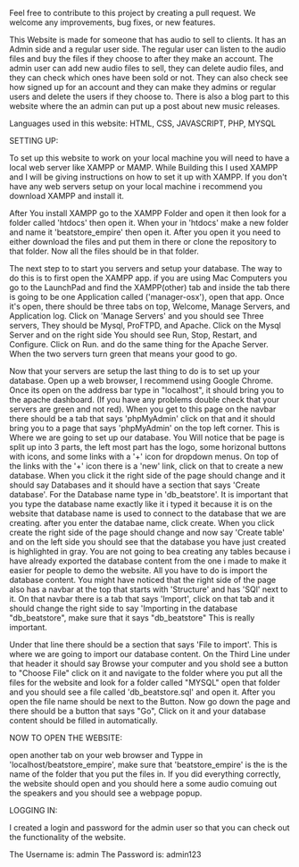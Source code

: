 Feel free to contribute to this project by creating a pull request. We welcome any improvements, bug fixes, or new features.





This Website is made for someone that has audio to sell to clients.
It has an Admin side and a regular user side.
The regular user can listen to the audio files and buy the files if they choose to after they make an account. The admin user can add new audio files to sell, they can delete audio files, and they can check which ones have been sold or not. They can also check see how signed up for an account and they can make they admins or regular users and delete the users if they choose to. There is also a blog part to this website where the an admin can put up a post about new music releases.

Languages used in this website:
HTML, CSS, JAVASCRIPT, PHP, MYSQL

SETTING UP:

To set up this website to work on your local machine you will need to have a local web server like XAMPP or MAMP. While Building this I used XAMPP and I will be giving instructions on how to set it up with XAMPP. If you don't have any web servers setup on your local machine i recommend you download XAMPP and install it. 

After You install XAMPP go to the XAMPP Folder and open it then look for a folder called 'htdocs' then open it. When your in 'htdocs' make a new folder and name it 'beatstore_empire' then open it. After you open it you need to either download the files and put them in there or clone the repository to that folder. Now all the files should be in that folder. 

The next step to to start you servers and setup your database. The way to do this is to first open the XAMPP app. if you are using Mac Computers you go to the LaunchPad and find the XAMPP(other) tab and inside the tab there is going to be one Application called ('manager-osx'), open that app. Once it's open, there should be three tabs on top, Welcome, Manage Servers, and Application log. Click on 'Manage Servers' and you should see Three servers, They should be Mysql, ProFTPD, and Apache. Click on the Mysql Server and on the right side You should see Run, Stop, Restart, and Configure. Click on Run. and do the same thing for the Apache Server. When the two servers turn green that means your good to go.

Now that your servers are setup the last thing to do is to set up your database.
Open up a web browser, I recommend using Google Chrome. Once its open on the address bar type in "localhost", it should bring you to the apache dashboard. (If you have any problems double check that your servers are green and not red). When you get to this page on the navbar there should be a tab that says 'phpMyAdmin' click on that and it should bring you to a page that says 'phpMyAdmin' on the top left corner.
This is Where we are going to set up our database. You Will notice that be page is split up into 3 parts, the left most part has the logo, some horizonal buttons with icons, and some links with a '+' icon for dropdown menus.
On top of the links with the '+' icon there is a 'new' link, click on that to create a new database. When you click it the right side of the page should change and it should say Databases and it should have a section that says 'Create database'.
For the Database name type in 'db_beatstore'. It is important that you type the database name exactly like it i typed it because it is on the website that database name is used to connect to the database that we are creating. after you enter the databae name, click create. 
When you click create the right side of the page should change and now say 'Create table' and on the left side you should see that the database you have just created is highlighted in gray. You are not going to bea creating any tables because i have already exported the database content from the one i made to make it easier for people to demo the website. All you have to do is import the database content. You might have noticed that the right side of the page also has a navbar at the top that starts with 'Structure' and has 'SQl' next to it. On that navbar there is a tab that says 'Import', click on that tab and it should change the right side to say 'Importing in the database "db_beatstore", make sure that it says "db_beatstore" This is really important.

Under that line there should be a section that says 'File to import'. This is where we are going to import our database content. On the Third Line under that header it should say Browse your computer and you shold see a button to "Choose File" click on it and navigate to the folder where you put all the files for the website and look for a folder called "MYSQL" open that folder and you should see a file called 'db_beatstore.sql' and open it. After you open the file name should be next to the Button. Now go down the page and there should be a button that says "Go", Click on it and your database content should be filled in automatically.

NOW TO OPEN THE WEBSITE:

open another tab on your web browser and Typpe in 'localhost/beatstore_empire', make sure that 'beatstore_empire' is the is the name of the folder that you put the files in.
If you did everything correctly, the website should open and you should here a some audio comuing out the speakers and you should see a webpage popup.

LOGGING IN:

I created a login and password for the admin user so that you can check out the functionality of the website.

The Username is: admin
The Password is: admin123

